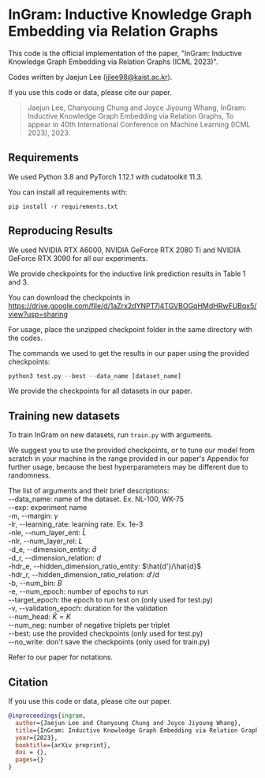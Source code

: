 # InGram: Inductive Knowledge Graph Embedding via Relation Graphs

This code is the official implementation of the paper, "InGram: Inductive Knowledge Graph Embedding via Relation Graphs (ICML 2023)".

Codes written by Jaejun Lee (jjlee98@kaist.ac.kr).

If you use this code or data, please cite our paper.

> Jaejun Lee, Chanyoung Chung and Joyce Jiyoung Whang, InGram: Inductive Knowledge Graph Embedding via Relation Graphs, To appear in 40th International Conference on Machine Learning (ICML 2023), 2023.

## Requirements

We used Python 3.8 and PyTorch 1.12.1 with cudatoolkit 11.3.

You can install all requirements with:

```shell
pip install -r requirements.txt
```

## Reproducing Results

We used NVIDIA RTX A6000, NVIDIA GeForce RTX 2080 Ti and NVIDIA GeForce RTX 3090 for all our experiments.

We provide checkpoints for the inductive link prediction results in Table 1 and 3.

You can download the checkpoints in https://drive.google.com/file/d/1aZrx2dYNPT7j4TGVBOGqHMdHRwFUBqx5/view?usp=sharing

For usage, place the unzipped checkpoint folder in the same directory with the codes.

The commands we used to get the results in our paper using the provided checkpoints:

```python
python3 test.py --best --data_name [dataset_name]
```

We provide the checkpoints for all datasets in our paper.


## Training new datasets

To train InGram on new datasets, run `train.py` with arguments.

We suggest you to use the provided checkpoints, or to tune our model from scratch in your machine in the range provided in our paper's Appendix for further usage, because the best hyperparameters may be different due to randomness.

The list of arguments and their brief descriptions:\
--data_name: name of the dataset. Ex. NL-100, WK-75\
--exp: experiment name\
-m, --margin: $\gamma$\
-lr, --learning_rate: learning rate. Ex. 1e-3\
-nle, --num_layer_ent: $\hat{L}$\
-nlr, --num_layer_rel: $L$\
-d_e, --dimension_entity: $\hat{d}$ \
-d_r, --dimension_relation: $d$\
-hdr_e, --hidden_dimension_ratio_entity: $\hat{d'}/\hat{d}$\
-hdr_r, --hidden_dimension_ratio_relation: $d'/d$\
-b, --num_bin: $B$\
-e, --num_epoch: number of epochs to run\
--target_epoch: the epoch to run test on (only used for test.py)\
-v, --validation_epoch: duration for the validation\
--num_head: $\hat{K}=K$\
--num_neg: number of negative triplets per triplet\
--best: use the provided checkpoints (only used for test.py)\
--no_write: don't save the checkpoints (only used for train.py)

Refer to our paper for notations.

## Citation

If you use this code or data, please cite our paper.

```bibtex
@inproceedings{ingram,
  author={Jaejun Lee and Chanyoung Chung and Joyce Jiyoung Whang},
  title={InGram: Inductive Knowledge Graph Embedding via Relation Graphs},
  year={2023},
  booktitle={arXiv preprint},
  doi = {},
  pages={}
}
```
